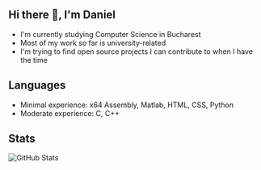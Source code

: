 ## Hi there 👋, I'm Daniel

- I'm currently studying Computer Science in Bucharest
- Most of my work so far is university-related
- I'm trying to find open source projects I can contribute to when I have the time

## Languages
- Minimal experience: x64 Assembly, Matlab, HTML, CSS, Python
- Moderate experience: C, C++

## Stats

![GitHub Stats](https://github-readme-stats.vercel.app/api?username=danieldinu2030&show_icons=true)


<!--
**danieldinu2030/danieldinu2030** is a ✨ _special_ ✨ repository because its `README.md` (this file) appears on your GitHub profile.

Here are some ideas to get you started:

- 🔭 I’m currently working on ...
- 🌱 I’m currently learning ...
- 👯 I’m looking to collaborate on ...
- 🤔 I’m looking for help with ...
- 💬 Ask me about ...
- 📫 How to reach me: ...
- 😄 Pronouns: ...
- ⚡ Fun fact: ...
-->
